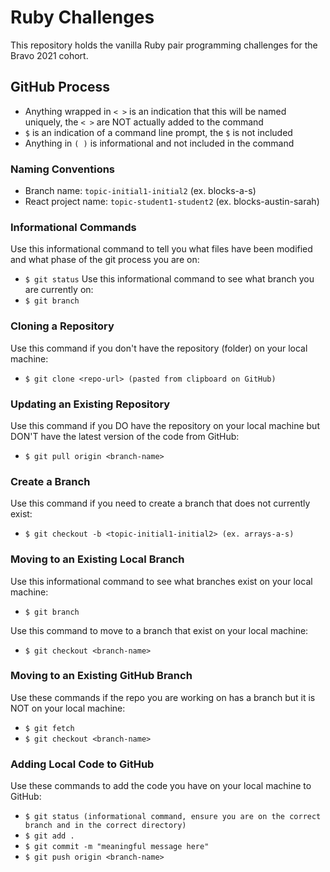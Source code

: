 # Ruby Challenges

This repository holds the vanilla Ruby pair programming challenges for the Bravo 2021 cohort.

## GitHub Process
- Anything wrapped in `< >` is an indication that this will be named uniquely, the `< >` are NOT actually added to the command
- `$` is an indication of a command line prompt, the `$` is not included
- Anything in `( )` is informational and not included in the command


### Naming Conventions
- Branch name: `topic-initial1-initial2` (ex. blocks-a-s)
- React project name: `topic-student1-student2` (ex. blocks-austin-sarah)


### Informational Commands
Use this informational command to tell you what files have been modified and what phase of the git process you are on:  
- `$ git status`
Use this informational command to see what branch you are currently on:  
- `$ git branch`


### Cloning a Repository
Use this command if you don't have the repository (folder) on your local machine:   
- `$ git clone <repo-url> (pasted from clipboard on GitHub)`


### Updating an Existing Repository
Use this command if you DO have the repository on your local machine but DON'T have the latest version of the code from GitHub:  
- `$ git pull origin <branch-name>`


### Create a Branch
Use this command if you need to create a branch that does not currently exist:  
- `$ git checkout -b <topic-initial1-initial2> (ex. arrays-a-s)`


### Moving to an Existing Local Branch
Use this informational command to see what branches exist on your local machine:  
- `$ git branch`

Use this command to move to a branch that exist on your local machine:  
- `$ git checkout <branch-name>`


### Moving to an Existing GitHub Branch
Use these commands if the repo you are working on has a branch but it is NOT on your local machine:  
- `$ git fetch`
- `$ git checkout <branch-name>`


### Adding Local Code to GitHub
Use these commands to add the code you have on your local machine to GitHub:
- `$ git status (informational command, ensure you are on the correct branch and in the correct directory)`
- `$ git add .`
- `$ git commit -m "meaningful message here"`
- `$ git push origin <branch-name>`
